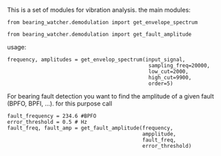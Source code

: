  This is a set of modules for vibration analysis. the main modules:

```
from bearing_watcher.demodulation import get_envelope_spectrum
```

```
from bearing_watcher.demodulation import get_fault_amplitude
```

usage:

```
frequency, amplitudes = get_envelop_spectrum(input_signal,
                                              sampling_freq=20000,
                                              low_cut=2000,
                                              high_cut=9900,
                                              order=5)
```

For bearing fault detection you want to find the amplitude of a given fault (BPFO, BPFI, ...). for this purpose call

```
fault_frequency = 234.6 #BPFO
error_threshold = 0.5 # Hz
fault_freq, fault_amp = get_fault_amplitude(frequency,
                                            ampplitude,
                                            fault_freq,
                                            error_threshold)
```
